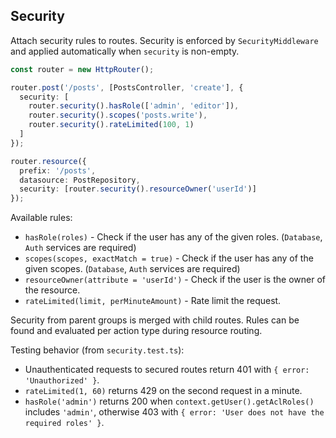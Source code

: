 ## Security

Attach security rules to routes. Security is enforced by `SecurityMiddleware` and applied automatically when `security` is non-empty.

```ts
const router = new HttpRouter();

router.post('/posts', [PostsController, 'create'], {
  security: [
    router.security().hasRole(['admin', 'editor']),
    router.security().scopes('posts.write'),
    router.security().rateLimited(100, 1)
  ]
});

router.resource({
  prefix: '/posts',
  datasource: PostRepository,
  security: [router.security().resourceOwner('userId')]
});
```

Available rules:
- `hasRole(roles)` - Check if the user has any of the given roles. (`Database`, `Auth` services are required)
- `scopes(scopes, exactMatch = true)` - Check if the user has any of the given scopes. (`Database`, `Auth` services are required)
- `resourceOwner(attribute = 'userId')` - Check if the user is the owner of the resource.
- `rateLimited(limit, perMinuteAmount)` - Rate limit the request. 

Security from parent groups is merged with child routes. Rules can be found and evaluated per action type during resource routing.

Testing behavior (from `security.test.ts`):
- Unauthenticated requests to secured routes return 401 with `{ error: 'Unauthorized' }`.
- `rateLimited(1, 60)` returns 429 on the second request in a minute.
- `hasRole('admin')` returns 200 when `context.getUser().getAclRoles()` includes `'admin'`, otherwise 403 with `{ error: 'User does not have the required roles' }`.


